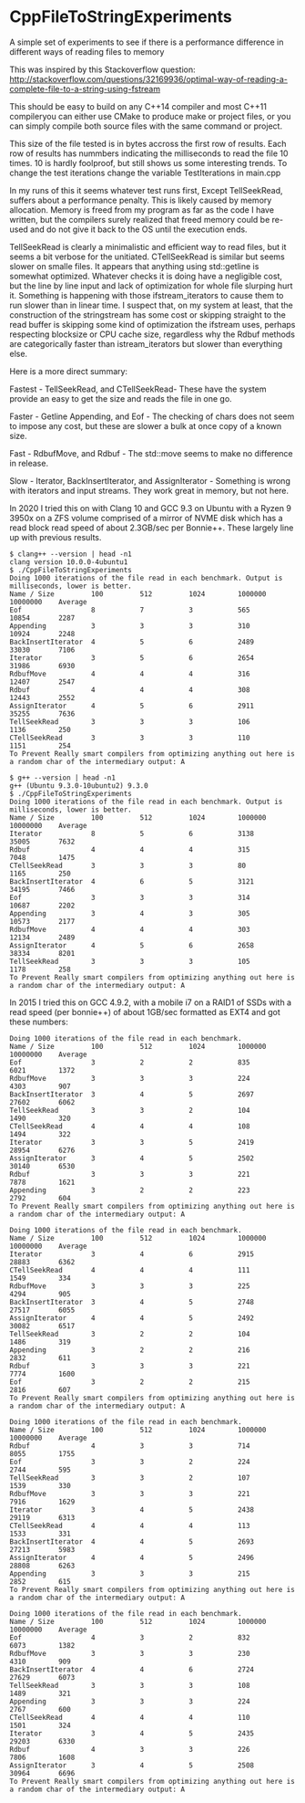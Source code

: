 # CppFileToStringExperiments
A simple set of experiments to see if there is a performance difference in different ways of reading files to memory

This was inspired by this Stackoverflow question:
http://stackoverflow.com/questions/32169936/optimal-way-of-reading-a-complete-file-to-a-string-using-fstream

This should be easy to build on any C++14 compiler and most C++11 compileryou can either use CMake to produce make or
project files, or you can simply compile both source files with the same command or project.

This size of the file tested is in bytes accross the first row of results. Each row of results has nummbers
indicating the milliseconds to read the file 10 times. 10 is hardly foolproof, but still shows us some
interesting trends. To change the test iterations change the variable TestIterations in main.cpp

In my runs of this it seems whatever test runs first, Except TellSeekRead, suffers about a performance penalty.
This is likely caused by memory allocation. Memory is freed from my program as far as the code I have written,
but the compilers surely realized that freed memory could be re-used and do not give it back to the OS until
the execution ends.

TellSeekRead is clearly a minimalistic and efficient way to read files, but it seems a bit verbose for the
unitiated. CTellSeekRead is similar but seems slower on smalle files. It appears that anything using
std::getline is somewhat optimized. Whatever checks it is doing have a negligible cost, but the line
by line input and lack of optimization for whole file slurping hurt it. Something
is happening with those ifstream_iterators to cause them to run slower than in linear time. I suspect that, on my
system at least, that the construction of the stringstream has some cost or skipping straight to the read buffer
is skipping some kind of optimization the ifstream uses, perhaps respecting blocksize or CPU cache size, regardless
why the Rdbuf methods are categorically faster than istream_iterators but slower than everything else.

Here is a more direct summary:

  Fastest - TellSeekRead, and CTellSeekRead- These have the system provide an easy to get the size and reads the file in one go.

  Faster - Getline Appending, and Eof - The checking of chars does not seem to impose any cost, but these are slower a bulk at once copy of a known size.

  Fast - RdbufMove, and Rdbuf - The std::move seems to make no difference in release.

  Slow - Iterator, BackInsertIterator, and AssignIterator - Something is wrong with iterators and input streams. They work great in memory, but not here.

In 2020 I tried this on with Clang 10 and GCC 9.3 on Ubuntu with a Ryzen 9 3950x on a ZFS volume comprised of a mirror
of NVME disk which has a read block read speed of about 2.3GB/sec per Bonnie++. These largely line up with previous
results.

    $ clang++ --version | head -n1
    clang version 10.0.0-4ubuntu1
    $ ./CppFileToStringExperiments
    Doing 1000 iterations of the file read in each benchmark. Output is milliseconds, lower is better.
    Name / Size         100         512         1024        1000000     10000000    Average
    Eof                 8           7           3           565         10854       2287
    Appending           3           3           3           310         10924       2248
    BackInsertIterator  4           5           6           2489        33030       7106
    Iterator            3           5           6           2654        31986       6930
    RdbufMove           4           4           4           316         12407       2547
    Rdbuf               4           4           4           308         12443       2552
    AssignIterator      4           5           6           2911        35255       7636
    TellSeekRead        3           3           3           106         1136        250
    CTellSeekRead       3           3           3           110         1151        254
    To Prevent Really smart compilers from optimizing anything out here is a random char of the intermediary output: A

    $ g++ --version | head -n1
    g++ (Ubuntu 9.3.0-10ubuntu2) 9.3.0
    $ ./CppFileToStringExperiments
    Doing 1000 iterations of the file read in each benchmark. Output is milliseconds, lower is better.
    Name / Size         100         512         1024        1000000     10000000    Average
    Iterator            8           5           6           3138        35005       7632
    Rdbuf               4           4           4           315         7048        1475
    CTellSeekRead       3           3           3           80          1165        250
    BackInsertIterator  4           6           5           3121        34195       7466
    Eof                 3           3           3           314         10687       2202
    Appending           3           4           3           305         10573       2177
    RdbufMove           4           4           4           303         12134       2489
    AssignIterator      4           5           6           2658        38334       8201
    TellSeekRead        3           3           3           105         1178        258
    To Prevent Really smart compilers from optimizing anything out here is a random char of the intermediary output: A


In 2015 I tried this on GCC 4.9.2, with a mobile i7 on a RAID1 of SSDs with a read speed (per bonnie++) of about 1GB/sec
formatted as EXT4 and got these numbers:

    Doing 1000 iterations of the file read in each benchmark.
    Name / Size         100         512         1024        1000000     10000000    Average
    Eof                 3           2           2           835         6021        1372
    RdbufMove           3           3           3           224         4303        907
    BackInsertIterator  3           4           5           2697        27602       6062
    TellSeekRead        3           3           2           104         1490        320
    CTellSeekRead       4           4           4           108         1494        322
    Iterator            3           3           5           2419        28954       6276
    AssignIterator      3           4           5           2502        30140       6530
    Rdbuf               3           3           3           221         7878        1621
    Appending           3           2           2           223         2792        604
    To Prevent Really smart compilers from optimizing anything out here is a random char of the intermediary output: A

    Doing 1000 iterations of the file read in each benchmark.
    Name / Size         100         512         1024        1000000     10000000    Average
    Iterator            3           4           6           2915        28883       6362
    CTellSeekRead       4           4           4           111         1549        334
    RdbufMove           3           3           3           225         4294        905
    BackInsertIterator  3           4           5           2748        27517       6055
    AssignIterator      4           4           5           2492        30082       6517
    TellSeekRead        3           2           2           104         1486        319
    Appending           3           2           2           216         2832        611
    Rdbuf               3           3           3           221         7774        1600
    Eof                 3           2           2           215         2816        607
    To Prevent Really smart compilers from optimizing anything out here is a random char of the intermediary output: A

    Doing 1000 iterations of the file read in each benchmark.
    Name / Size         100         512         1024        1000000     10000000    Average
    Rdbuf               4           3           3           714         8055        1755
    Eof                 3           3           2           224         2744        595
    TellSeekRead        3           3           2           107         1539        330
    RdbufMove           3           3           3           221         7916        1629
    Iterator            3           4           5           2438        29119       6313
    CTellSeekRead       4           4           4           113         1533        331
    BackInsertIterator  4           4           5           2693        27213       5983
    AssignIterator      4           4           5           2496        28808       6263
    Appending           3           3           3           215         2852        615
    To Prevent Really smart compilers from optimizing anything out here is a random char of the intermediary output: A

    Doing 1000 iterations of the file read in each benchmark.
    Name / Size         100         512         1024        1000000     10000000    Average
    Eof                 4           3           2           832         6073        1382
    RdbufMove           3           3           3           230         4310        909
    BackInsertIterator  4           4           6           2724        27629       6073
    TellSeekRead        3           3           3           108         1489        321
    Appending           3           3           3           224         2767        600
    CTellSeekRead       4           4           4           110         1501        324
    Iterator            3           4           5           2435        29203       6330
    Rdbuf               4           3           3           226         7806        1608
    AssignIterator      3           4           5           2508        30964       6696
    To Prevent Really smart compilers from optimizing anything out here is a random char of the intermediary output: A
